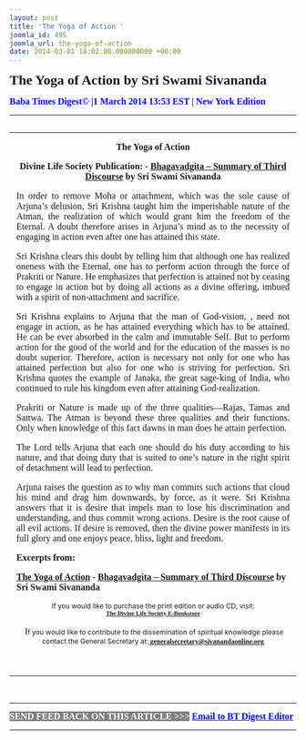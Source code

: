 ```yaml
---
layout: post
title: 'The Yoga of Action '
joomla_id: 495
joomla_url: the-yoga-of-action
date: 2014-03-01 18:02:00.000000000 +00:00
---
```

<p style="margin-left: 0.5in; text-indent: -0.5in;"><span style="font-size: 18pt; font-family: book antiqua,palatino;"><strong><strong><span style="line-height: 115%;"><strong><span style="line-height: 115%;"><strong><span style="line-height: 115%;"><strong><span style="line-height: 115%;"><strong><span style="line-height: 115%;">The Yoga of Action by Sri Swami Sivananda</span></strong></span></strong></span></strong></span></strong></span></strong></strong></span></p>
<p style="text-align: justify;"><strong><span style="font-family: book antiqua,palatino; font-size: 12pt; color: #3366ff;"><span style="line-height: 115%;"><span style="color: #0000ff;">Baba Times Digest© |1 March 2014 13:53 EST | New York Edition</span><br /></span></span></strong></p>
<hr />
<div>
<table align="left" cellpadding="0" cellspacing="0" vspace="0" hspace="0">
<tbody>
<tr>
<td style="padding: 0in 9pt;" align="left" valign="top">
<p style="text-align: center;" align="center"><span style="font-size: 12pt; font-family: book antiqua,palatino;"><strong>The Yoga of Action</strong></span></p>
<p style="text-align: center;" align="center"><span style="font-size: 12pt; font-family: book antiqua,palatino;"><strong>Divine Life Society Publication: - </strong><a href="http://www.dlshq.org/download/bgita.htm#_VPID_12"><strong>Bhagavadgita – Summary of Third Discourse</strong></a><strong> by Sri Swami Sivananda</strong></span></p>
<p style="text-align: justify;"><span style="font-size: 12pt; font-family: book antiqua,palatino;">In order to remove Moha or attachment, which was the sole cause of Arjuna’s delusion, Sri Krishna taught him the imperishable nature of the Atman, the realization of which would grant him the freedom of the Eternal. A doubt therefore arises in Arjuna’s mind as to the necessity of engaging in action even after one has attained this state.</span></p>
<p style="text-align: justify;"><span style="font-size: 12pt; font-family: book antiqua,palatino;">Sri Krishna clears this doubt by telling him that although one has realized oneness with the Eternal, one has to perform action through the force of Prakriti or Nature. He emphasizes that perfection is attained not by ceasing to engage in action but by doing all actions as a divine offering, imbued with a spirit of non-attachment and sacrifice.</span></p>
<p style="text-align: justify;"><span style="font-size: 12pt; font-family: book antiqua,palatino;">Sri Krishna explains to Arjuna that the man of God-vision, , need not engage in action, as he has attained everything which has to be attained. He can be ever absorbed in the calm and immutable Self. But to perform action for the good of the world and for the education of the masses is no doubt superior. Therefore, action is necessary not only for one who has attained perfection but also for one who is striving for perfection. Sri Krishna quotes the example of Janaka, the great sage-king of India, who continued to rule his kingdom even after attaining God-realization.</span></p>
<p style="text-align: justify;"><span style="font-size: 12pt; font-family: book antiqua,palatino;">Prakriti or Nature is made up of the three qualities—Rajas, Tamas and Sattwa. The Atman is beyond these three qualities and their functions. Only when knowledge of this fact dawns in man does he attain perfection.</span></p>
<p style="text-align: justify;"><span style="font-size: 12pt; font-family: book antiqua,palatino;">The Lord tells Arjuna that each one should do his duty according to his nature, and that doing duty that is suited to one’s nature in the right spirit of detachment will lead to perfection.</span></p>
<p style="text-align: justify;"><span style="font-size: 12pt; font-family: book antiqua,palatino;">Arjuna raises the question as to why man commits such actions that cloud his mind and drag him downwards, by force, as it were. Sri Krishna answers that it is desire that impels man to lose his discrimination and understanding, and thus commit wrong actions. Desire is the root cause of all evil actions. If desire is removed, then the divine power manifests in its full glory and one enjoys peace, bliss, light and freedom.</span></p>
<p><span style="font-size: 12pt; font-family: book antiqua,palatino;"><strong>Excerpts from:</strong></span></p>
<p><span style="font-size: 12pt; font-family: book antiqua,palatino;"><a href="http://www.dlshq.org/download/bgita.htm#_VPID_12"><strong>The Yoga of Action</strong></a><strong> - </strong><a href="http://www.dlshq.org/download/bgita.htm#_VPID_12"><strong>Bhagavadgita – Summary of Third Discourse</strong></a><strong> by Sri Swami Sivananda</strong></span></p>
<p style="text-align: center;" align="center"><span style="font-size: 9pt;">If you would like to purchase the print edition or audio CD, visit:</span> <br /> <strong><span style="font-family: 'Arial Narrow','sans-serif'; font-size: 8pt;"><a href="http://www.dlshq.org/cgi-bin/store/commerce.cgi?category=krishnananda&amp;cart_id=1394930528.401">The Divine Life Society E-Bookstore</a></span></strong></p>
<p style="text-align: center;" align="center">&nbsp;I<span style="font-size: 9pt;">f you would like to contribute to the dissemination of spiritual knowledge please contact the General Secretary at:</span><strong><span style="font-family: 'Calibri','sans-serif'; font-size: 9pt; line-height: 115%;"><a href="mailto:generalsecretary@sivanandaonline.org"> </a><a href="mailto:generalsecretary@sivanandaonline.org">generalsecretary@sivanandaonline.org</a></span></strong></p>
<p>&nbsp;</p>
</td>
</tr>
</tbody>
</table>
</div>
<p>&nbsp;</p>
<hr />
<p><span style="font-family: book antiqua,palatino; font-size: 12pt;"><span style="color: #0000ff;"><span style="color: #0000ff;"><span style="font-size: 11pt; line-height: 115%; font-family: 'Book Antiqua','serif';"><strong><span style="font-family: book antiqua,palatino; font-size: 12pt; color: #3366ff;"><span style="line-height: 115%;"><span style="color: #000000;"><span style="background-color: #808080; color: #ffffff;">SEND FEED BACK ON THIS ARTICLE &gt;&gt;&gt;</span> <a href="mailto:thebabatimes@gmail.com"><span style="color: #0000ff;"><span style="color: #0000ff;">Email to BT Digest Editor</span></span></a><br /></span></span></span></strong></span></span></span></span></p>
<hr />
<p>&nbsp;</p>
